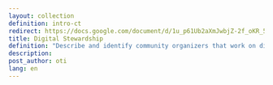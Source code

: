 ```yaml
---
layout: collection
definition: intro-ct
redirect: https://docs.google.com/document/d/1u_p61Ub2aXmJwbjZ-2f_oKR_57iDtTQaNiTIeziG5V0/edit?usp=sharing
title: Digital Stewardship
definition: "Describe and identify community organizers that work on digital justice issues in the community."
description: 
post_author: oti
lang: en
---
```


